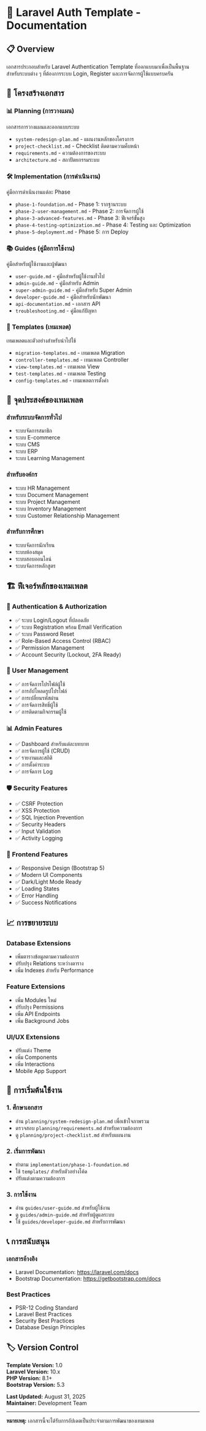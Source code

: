 # 📁 Laravel Auth Template - Documentation

## 📋 Overview
เอกสารประกอบสำหรับ Laravel Authentication Template ที่ออกแบบมาเพื่อเป็นพื้นฐานสำหรับระบบต่าง ๆ ที่ต้องการระบบ Login, Register และการจัดการผู้ใช้แบบครบครัน

## 📂 โครงสร้างเอกสาร

### 📊 Planning (การวางแผน)
เอกสารการวางแผนและออกแบบระบบ
- `system-redesign-plan.md` - แผนงานหลักของโครงการ
- `project-checklist.md` - Checklist ติดตามความคืบหน้า
- `requirements.md` - ความต้องการของระบบ
- `architecture.md` - สถาปัตยกรรมระบบ

### 🛠️ Implementation (การดำเนินงาน)
คู่มือการดำเนินงานแต่ละ Phase
- `phase-1-foundation.md` - Phase 1: รากฐานระบบ
- `phase-2-user-management.md` - Phase 2: การจัดการผู้ใช้
- `phase-3-advanced-features.md` - Phase 3: ฟีเจอร์ขั้นสูง
- `phase-4-testing-optimization.md` - Phase 4: Testing และ Optimization
- `phase-5-deployment.md` - Phase 5: การ Deploy

### 📚 Guides (คู่มือการใช้งาน)
คู่มือสำหรับผู้ใช้งานและผู้พัฒนา
- `user-guide.md` - คู่มือสำหรับผู้ใช้งานทั่วไป
- `admin-guide.md` - คู่มือสำหรับ Admin
- `super-admin-guide.md` - คู่มือสำหรับ Super Admin
- `developer-guide.md` - คู่มือสำหรับนักพัฒนา
- `api-documentation.md` - เอกสาร API
- `troubleshooting.md` - คู่มือแก้ปัญหา

### 🎨 Templates (เทมเพลต)
เทมเพลตและตัวอย่างสำหรับนำไปใช้
- `migration-templates.md` - เทมเพลต Migration
- `controller-templates.md` - เทมเพลต Controller
- `view-templates.md` - เทมเพลต View
- `test-templates.md` - เทมเพลต Testing
- `config-templates.md` - เทมเพลตการตั้งค่า

## 🎯 จุดประสงค์ของเทมเพลต

### สำหรับระบบจัดการทั่วไป
- ระบบจัดการสมาชิก
- ระบบ E-commerce
- ระบบ CMS
- ระบบ ERP
- ระบบ Learning Management

### สำหรับองค์กร
- ระบบ HR Management
- ระบบ Document Management  
- ระบบ Project Management
- ระบบ Inventory Management
- ระบบ Customer Relationship Management

### สำหรับการศึกษา
- ระบบจัดการนักเรียน
- ระบบห้องสมุด
- ระบบสอบออนไลน์
- ระบบจัดการหลักสูตร

## 🏗️ ฟีเจอร์หลักของเทมเพลต

### 🔐 Authentication & Authorization
- ✅ ระบบ Login/Logout ที่ปลอดภัย
- ✅ ระบบ Registration พร้อม Email Verification
- ✅ ระบบ Password Reset
- ✅ Role-Based Access Control (RBAC)
- ✅ Permission Management
- ✅ Account Security (Lockout, 2FA Ready)

### 👥 User Management
- ✅ การจัดการโปรไฟล์ผู้ใช้
- ✅ การอัปโหลดรูปโปรไฟล์
- ✅ การเปลี่ยนรหัสผ่าน
- ✅ การจัดการสิทธิ์ผู้ใช้
- ✅ การติดตามกิจกรรมผู้ใช้

### 📊 Admin Features
- ✅ Dashboard สำหรับแต่ละบทบาท
- ✅ การจัดการผู้ใช้ (CRUD)
- ✅ รายงานและสถิติ
- ✅ การตั้งค่าระบบ
- ✅ การจัดการ Log

### 🛡️ Security Features
- ✅ CSRF Protection
- ✅ XSS Protection
- ✅ SQL Injection Prevention
- ✅ Security Headers
- ✅ Input Validation
- ✅ Activity Logging

### 🎨 Frontend Features
- ✅ Responsive Design (Bootstrap 5)
- ✅ Modern UI Components
- ✅ Dark/Light Mode Ready
- ✅ Loading States
- ✅ Error Handling
- ✅ Success Notifications

## 📈 การขยายระบบ

### Database Extensions
- เพิ่มตารางข้อมูลตามความต้องการ
- ปรับปรุง Relations ระหว่างตาราง
- เพิ่ม Indexes สำหรับ Performance

### Feature Extensions
- เพิ่ม Modules ใหม่
- ปรับปรุง Permissions
- เพิ่ม API Endpoints
- เพิ่ม Background Jobs

### UI/UX Extensions
- ปรับแต่ง Theme
- เพิ่ม Components
- เพิ่ม Interactions
- Mobile App Support

## 🚀 การเริ่มต้นใช้งาน

### 1. ศึกษาเอกสาร
- อ่าน `planning/system-redesign-plan.md` เพื่อเข้าใจภาพรวม
- ตรวจสอบ `planning/requirements.md` สำหรับความต้องการ
- ดู `planning/project-checklist.md` สำหรับแผนงาน

### 2. เริ่มการพัฒนา
- ทำตาม `implementation/phase-1-foundation.md`
- ใช้ `templates/` สำหรับตัวอย่างโค้ด
- ปรับแต่งตามความต้องการ

### 3. การใช้งาน
- อ่าน `guides/user-guide.md` สำหรับผู้ใช้งาน
- ดู `guides/admin-guide.md` สำหรับผู้ดูแลระบบ
- ใช้ `guides/developer-guide.md` สำหรับการพัฒนา

## 📞 การสนับสนุน

### เอกสารอ้างอิง
- Laravel Documentation: https://laravel.com/docs
- Bootstrap Documentation: https://getbootstrap.com/docs

### Best Practices
- PSR-12 Coding Standard
- Laravel Best Practices
- Security Best Practices
- Database Design Principles

## 🏷️ Version Control

**Template Version:** 1.0  
**Laravel Version:** 10.x  
**PHP Version:** 8.1+  
**Bootstrap Version:** 5.3  

**Last Updated:** August 31, 2025  
**Maintainer:** Development Team

---

**หมายเหตุ:** เอกสารนี้จะได้รับการอัปเดตเป็นประจำตามการพัฒนาของเทมเพลต
